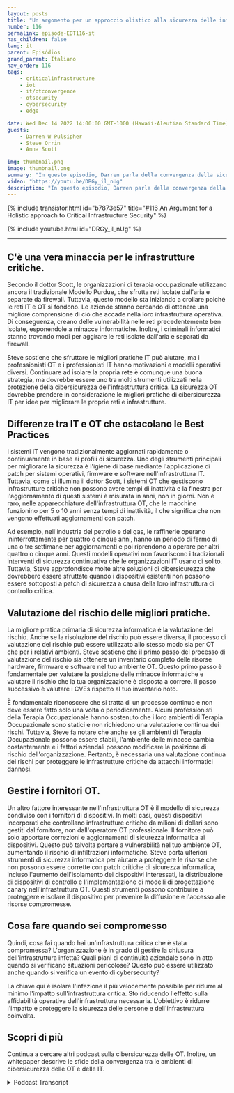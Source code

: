 ```yaml
---
layout: posts
title: "Un argomento per un approccio olistico alla sicurezza delle infrastrutture critiche"
number: 116
permalink: episode-EDT116-it
has_children: false
lang: it
parent: Episódios
grand_parent: Italiano
nav_order: 116
tags:
    - criticalinfrastructure
    - iot
    - it/otconvergence
    - otsecurity
    - cybersecurity
    - edge

date: Wed Dec 14 2022 14:00:00 GMT-1000 (Hawaii-Aleutian Standard Time)
guests:
    - Darren W Pulsipher
    - Steve Orrin
    - Anna Scott

img: thumbnail.png
image: thumbnail.png
summary: "In questo episodio, Darren parla della convergenza della sicurezza informatica OT e IT con l'esperto di sicurezza Steve Orrin e l'esperta di OT industriale Dr. Anna Scott."
video: "https://youtu.be/DRGy_il_nUg"
description: "In questo episodio, Darren parla della convergenza della sicurezza informatica OT e IT con l'esperto di sicurezza Steve Orrin e l'esperta di OT industriale Dr. Anna Scott."
---
```


<div>
{% include transistor.html id="b7873e57" title="#116 An Argument for a Holistic approach to Critical Infrastructure Security" %}

{% include youtube.html id="DRGy_il_nUg" %}
</div>

---

## C'è una vera minaccia per le infrastrutture critiche.

Secondo il dottor Scott, le organizzazioni di terapia occupazionale utilizzano ancora il tradizionale Modello Purdue, che sfrutta reti isolate dall'aria e separate da firewall. Tuttavia, questo modello sta iniziando a crollare poiché le reti IT e OT si fondono. Le aziende stanno cercando di ottenere una migliore comprensione di ciò che accade nella loro infrastruttura operativa. Di conseguenza, creano delle vulnerabilità nelle reti precedentemente ben isolate, esponendole a minacce informatiche. Inoltre, i criminali informatici stanno trovando modi per aggirare le reti isolate dall'aria e separati da firewall.

Steve sostiene che sfruttare le migliori pratiche IT può aiutare, ma i professionisti OT e i professionisti IT hanno motivazioni e modelli operativi diversi. Continuare ad isolare la propria rete è comunque una buona strategia, ma dovrebbe essere uno tra molti strumenti utilizzati nella protezione della cibersicurezza dell'infrastruttura critica. La sicurezza OT dovrebbe prendere in considerazione le migliori pratiche di cibersicurezza IT per idee per migliorare le proprie reti e infrastrutture.

## Differenze tra IT e OT che ostacolano le Best Practices

I sistemi IT vengono tradizionalmente aggiornati rapidamente o continuamente in base ai profili di sicurezza. Uno degli strumenti principali per migliorare la sicurezza è l'igiene di base mediante l'applicazione di patch per sistemi operativi, firmware e software nell'infrastruttura IT. Tuttavia, come ci illumina il dottor Scott, i sistemi OT che gestiscono infrastrutture critiche non possono avere tempi di inattività e la finestra per l'aggiornamento di questi sistemi è misurata in anni, non in giorni. Non è raro, nelle apparecchiature dell'infrastruttura OT, che le macchine funzionino per 5 o 10 anni senza tempi di inattività, il che significa che non vengono effettuati aggiornamenti con patch.

Ad esempio, nell'industria del petrolio e del gas, le raffinerie operano ininterrottamente per quattro o cinque anni, hanno un periodo di fermo di una o tre settimane per aggiornamenti e poi riprendono a operare per altri quattro o cinque anni. Questi modelli operativi non favoriscono i tradizionali interventi di sicurezza continuativa che le organizzazioni IT usano di solito. Tuttavia, Steve approfondisce molte altre soluzioni di cibersicurezza che dovrebbero essere sfruttate quando i dispositivi esistenti non possono essere sottoposti a patch di sicurezza a causa della loro infrastruttura di controllo critica.

## Valutazione del rischio delle migliori pratiche.

La migliore pratica primaria di sicurezza informatica è la valutazione del rischio. Anche se la risoluzione del rischio può essere diversa, il processo di valutazione del rischio può essere utilizzato allo stesso modo sia per OT che per i relativi ambienti. Steve sostiene che il primo passo del processo di valutazione del rischio sia ottenere un inventario completo delle risorse hardware, firmware e software nel tuo ambiente OT. Questo primo passo è fondamentale per valutare la posizione delle minacce informatiche e valutare il rischio che la tua organizzazione è disposta a correre. Il passo successivo è valutare i CVEs rispetto al tuo inventario noto.

È fondamentale riconoscere che si tratta di un processo continuo e non deve essere fatto solo una volta o periodicamente. Alcuni professionisti della Terapia Occupazionale hanno sostenuto che i loro ambienti di Terapia Occupazionale sono statici e non richiedono una valutazione continua dei rischi. Tuttavia, Steve fa notare che anche se gli ambienti di Terapia Occupazionale possono essere stabili, l'ambiente delle minacce cambia costantemente e i fattori aziendali possono modificare la posizione di rischio dell'organizzazione. Pertanto, è necessaria una valutazione continua dei rischi per proteggere le infrastrutture critiche da attacchi informatici dannosi.

## Gestire i fornitori OT.

Un altro fattore interessante nell'infrastruttura OT è il modello di sicurezza condiviso con i fornitori di dispositivi. In molti casi, questi dispositivi incorporati che controllano infrastrutture critiche da milioni di dollari sono gestiti dal fornitore, non dall'operatore OT professionale. Il fornitore può solo apportare correzioni e aggiornamenti di sicurezza informatica ai dispositivi. Questo può talvolta portare a vulnerabilità nel tuo ambiente OT, aumentando il rischio di infiltrazioni informatiche. Steve porta ulteriori strumenti di sicurezza informatica per aiutare a proteggere le risorse che non possono essere corrette con patch critiche di sicurezza informatica, incluso l'aumento dell'isolamento dei dispositivi interessati, la distribuzione di dispositivi di controllo e l'implementazione di modelli di progettazione canary nell'infrastruttura OT. Questi strumenti possono contribuire a proteggere e isolare il dispositivo per prevenire la diffusione e l'accesso alle risorse compromesse.

## Cosa fare quando sei compromesso

Quindi, cosa fai quando hai un'infrastruttura critica che è stata compromessa? L'organizzazione è in grado di gestire la chiusura dell'infrastruttura infetta? Quali piani di continuità aziendale sono in atto quando si verificano situazioni pericolose? Questo può essere utilizzato anche quando si verifica un evento di cybersecurity?

La chiave qui è isolare l'infezione il più velocemente possibile per ridurre al minimo l'impatto sull'infrastruttura critica. Sto riducendo l'effetto sulla affidabilità operativa dell'infrastruttura necessaria. L'obiettivo è ridurre l'impatto e proteggere la sicurezza delle persone e dell'infrastruttura coinvolta.

## Scopri di più

Continua a cercare altri podcast sulla cibersicurezza delle OT. Inoltre, un whitepaper descrive le sfide della convergenza tra le ambienti di cibersicurezza delle OT e delle IT.



<details>
<summary> Podcast Transcript </summary>

<p></p>

</details>
